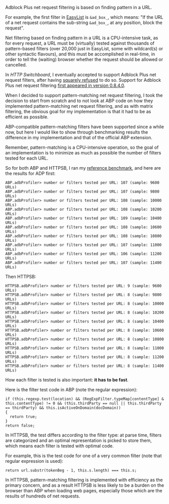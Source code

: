 Adblock Plus net request filtering is based on finding pattern in a URL.

For example, the first filter in [EasyList](https://easylist.adblockplus.org/en/) is `&ad_box_`, which means: "If the URL of a net request contains the sub-string `&ad_box_`, at any position, block the request".

Net filtering based on finding pattern in a URL is a CPU-intensive task, as for every request, a URL must be (virtually) tested against thousands of pattern-based filters (over 20,000 just in EasyList, some with wildcard(s) or other syntactic flavours), and this must be accomplished in real-time, in order to tell the (waiting) browser whether the request should be allowed or cancelled.

In _HTTP Switchboard_, I eventually accepted to support Adblock Plus net request filters, after having [squarely refused](/gorhill/httpswitchboard/issues/149#issuecomment-32458730) to do so. Support for Adblock Plus net request filtering [first appeared in version 0.8.4.0](/gorhill/httpswitchboard/wiki/Change-log#0840).

When I decided to support pattern-matching net request filtering, I took the decision to start from scratch and to not look at ABP code on how they implemented pattern-matching net request filtering, and as with matrix filtering, the obvious goal for my implementation is that it had to be as efficient as possible.

ABP-compatible pattern-matching filters have been supported since a while now, but here I would like to show through benchmarking results the difference in my implementation and that of the official ABP extension. 

Remember, pattern-matching is a CPU-intensive operation, so the goal of an implementation is to minimize as much as possible the number of filters tested for each URL.

So for both ABP and HTTPSB, I ran my [reference benchmark](/gorhill/httpswitchboard/wiki/Comparative-benchmarks-against-widely-used-blockers:-Top-15-Most-Popular-News-Websites), and here are the results for ADP first:

    ABP.adbProfiler> number or filters tested per URL: 107 (sample: 9600 URLs)
    ABP.adbProfiler> number or filters tested per URL: 107 (sample: 9800 URLs)
    ABP.adbProfiler> number or filters tested per URL: 108 (sample: 10000 URLs)
    ABP.adbProfiler> number or filters tested per URL: 108 (sample: 10200 URLs)
    ABP.adbProfiler> number or filters tested per URL: 109 (sample: 10400 URLs)
    ABP.adbProfiler> number or filters tested per URL: 108 (sample: 10600 URLs)
    ABP.adbProfiler> number or filters tested per URL: 108 (sample: 10800 URLs)
    ABP.adbProfiler> number or filters tested per URL: 107 (sample: 11000 URLs)
    ABP.adbProfiler> number or filters tested per URL: 106 (sample: 11200 URLs)
    ABP.adbProfiler> number or filters tested per URL: 107 (sample: 11400 URLs)

Then HTTPSB:

    HTTPSB.adbProfiler> number or filters tested per URL: 9 (sample: 9600 URLs)
    HTTPSB.adbProfiler> number or filters tested per URL: 8 (sample: 9800 URLs)
    HTTPSB.adbProfiler> number or filters tested per URL: 8 (sample: 10000 URLs)
    HTTPSB.adbProfiler> number or filters tested per URL: 8 (sample: 10200 URLs)
    HTTPSB.adbProfiler> number or filters tested per URL: 8 (sample: 10400 URLs)
    HTTPSB.adbProfiler> number or filters tested per URL: 8 (sample: 10600 URLs)
    HTTPSB.adbProfiler> number or filters tested per URL: 8 (sample: 10800 URLs)
    HTTPSB.adbProfiler> number or filters tested per URL: 8 (sample: 11000 URLs)
    HTTPSB.adbProfiler> number or filters tested per URL: 8 (sample: 11200 URLs)
    HTTPSB.adbProfiler> number or filters tested per URL: 8 (sample: 11400 URLs)

How each filter is tested is also important: **it has to be fast**.

Here is the filter test code in ABP (note the regular expression):

    if (this.regexp.test(location) && (RegExpFilter.typeMap[contentType] & this.contentType) != 0 && (this.thirdParty == null || this.thirdParty == thirdParty) && this.isActiveOnDomain(docDomain))
    {
      return true;
    }
    return false;

In HTTPSB, the test differs according to the filter type: at parse time, filters are categorized and an optimal representation is picked to store them, which means each filter is tested with optimal code.

For example, this is the test code for one of a very common filter (note that regular expression is used):

    return url.substr(tokenBeg - 1, this.s.length) === this.s;

In HTTPSB, pattern-matching filtering is implemented with efficiency as the primary concern, and as a result HTTPSB is less likely to be a burden on the browser than ABP when loading web pages, especially those which are the results of hundreds of net requests.